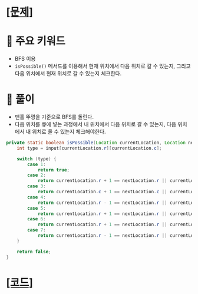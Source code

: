 # [[문제]](https://swexpertacademy.com/main/code/problem/problemDetail.do?contestProbId=AV5PpLlKAQ4DFAUq&categoryId=AV5PpLlKAQ4DFAUq&categoryType=CODE&problemTitle=%ED%83%88%EC%A3%BC%EB%B2%94+%EA%B2%80%EA%B1%B0&orderBy=FIRST_REG_DATETIME&selectCodeLang=ALL&select-1=&pageSize=10&pageIndex=1)

# 🚩 주요 키워드

-   BFS 이용
-   `isPossible()` 메서드를 이용해서 현재 위치에서 다음 위치로 갈 수 있는지, 그리고 다음 위치에서 현재 위치로 갈 수 있는지 체크한다.

# 🔑 풀이

-   맨홀 뚜껑을 기준으로 BFS를 돌린다.
-   다음 위치를 큐에 넣는 과정에서 내 위치에서 다음 위치로 갈 수 있는지, 다음 위치에서 내 위치로 올 수 있는지 체크해야한다.

```java
private static boolean isPossible(Location currentLocation, Location nextLocation) {
    int type = input[currentLocation.r][currentLocation.c];

    switch (type) {
        case 1:
            return true;
        case 2:
            return currentLocation.r + 1 == nextLocation.r || currentLocation.r - 1 == nextLocation.r;
        case 3:
            return currentLocation.c + 1 == nextLocation.c || currentLocation.c - 1 == nextLocation.c;
        case 4:
            return currentLocation.r - 1 == nextLocation.r || currentLocation.c + 1 == nextLocation.c;
        case 5:
            return currentLocation.r + 1 == nextLocation.r || currentLocation.c + 1 == nextLocation.c;
        case 6:
            return currentLocation.r + 1 == nextLocation.r || currentLocation.c - 1 == nextLocation.c;
        case 7:
            return currentLocation.r - 1 == nextLocation.r || currentLocation.c - 1 == nextLocation.c;
    }

    return false;
}
```

# [[코드]](https://github.com/mungmnb777/java-algorithm/tree/main/code/swea/Solution_1953_탈주범검거.java)
